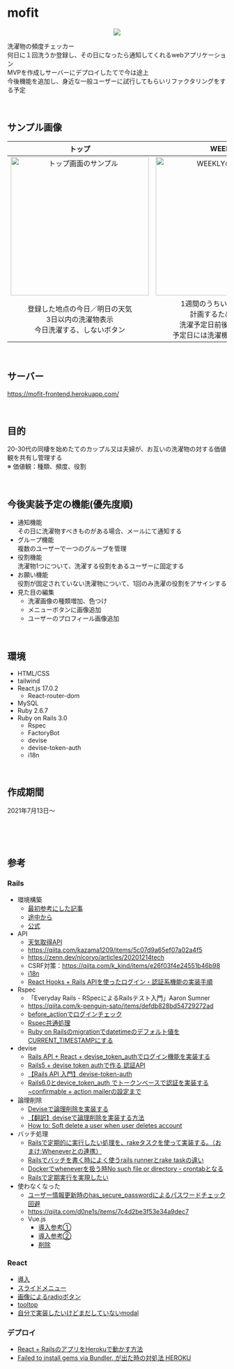 # mofit
<p align="center">
  <img src="https://user-images.githubusercontent.com/67780682/143390719-2a5a1b26-69b9-459a-a274-a89eaf52da73.png" />
</p>

洗濯物の頻度チェッカー  
何日に１回洗うか登録し、その日になったら通知してくれるwebアプリケーション  
MVPを作成しサーバーにデプロイしたてで今は途上  
今後機能を追加し、身近な一般ユーザーに試行してもらいリファクタリングをする予定  

<br>

## サンプル画像

|トップ|WEEKLY|洗濯物編集|
|:---:|:---:|:---:|
|<img width="317" alt="トップ画面のサンプル" src="https://user-images.githubusercontent.com/67780682/144001629-85cc9cf9-81a5-4ed0-b765-4e82b2d81d60.png">|<img width="317" alt="WEEKLYのサンプル" src="https://user-images.githubusercontent.com/67780682/144002762-512e927e-81ba-4ed6-900b-412884539c16.png">|<img width="317" alt="洗濯物編集画面のサンプル" src="https://user-images.githubusercontent.com/67780682/144003148-ffe82760-0855-414b-b41c-c6bae897eb49.png">|
|登録した地点の今日／明日の天気  <br>  3日以内の洗濯物表示  <br>  今日洗濯する、しないボタン|1週間のうちいつ洗濯するか　　<br>  計画するためのページ  <br>  洗濯予定日前後の日はピンク  <br>  予定日には洗濯機のマークがつく|洗濯物には画像、頻度や説明を登録可能|

<br>




## サーバー
https://mofit-frontend.herokuapp.com/

<br>

## 目的
20-30代の同棲を始めたてのカップル又は夫婦が、お互いの洗濯物の対する価値観を共有し管理する　　  
※ 価値観：種類、頻度、役割　　

<br>

## 今後実装予定の機能(優先度順)
- 通知機能  
  その日に洗濯物すべきものがある場合、メールにて通知する
- グループ機能  
  複数のユーザーで一つのグループを管理
- 役割機能  
  洗濯物1つについて、洗濯する役割をあるユーザーに固定する
- お願い機能  
  役割が固定されていない洗濯物について、1回のみ洗濯の役割をアサインする
- 見た目の編集  
  - 洗濯画像の種類増加、色つけ
  - メニューボタンに画像追加
  - ユーザーのプロフィール画像追加

<br>

## 環境
- HTML/CSS
- tailwind
- React.js 17.0.2  
  - React-router-dom
- MySQL
- Ruby 2.6.7
- Ruby on Rails 3.0
  - Rspec
  - FactoryBot
  - devise
  - devise-token-auth
  - i18n
<br>

## 作成期間
2021年7月13日〜

<br><br><br>

## 参考
### Rails
- 環境構築
  - [最初参考にした記事](https://qiita.com/nsy_13/items/9fbc929f173984c30b5d)
  - [途中から](https://qiita.com/tkmd35/items/7e42b2953f5431690d91)
  - [公式](https://docs.docker.com/samples/rails/)
- API
  - [天気取得API](https://weather.tsukumijima.net/)
  - https://qiita.com/kazama1209/items/5c07d9a65ef07a02a4f5
  - https://zenn.dev/nicoryo/articles/20201214tech
  - CSRF対策：https://qiita.com/k_kind/items/e26f03f4e24551b46b98
  - [i18n](https://qiita.com/shimadama/items/7e5c3d75c9a9f51abdd5)
  - [React Hooks + Rails APIを使ったログイン・認証系機能の実装手順](https://qiita.com/kurawo___D/items/d5257e69bcb300908687)
- Rspec
  - 「Everyday Rails - RSpecによるRailsテスト入門」Aaron Sumner
  - https://qiita.com/k-penguin-sato/items/defdb828bd54729272ad
  - [before_actionでログインチェック](https://nanayaku.com/rails-login_check/)
  - [Rspec共通処理](https://qiita.com/tanutanu/items/14b0a1729069b53aa5b8)
  - [Ruby on Railsのmigrationでdatetimeのデフォルト値をCURRENT_TIMESTAMPにする](https://qiita.com/keizokeizo3/items/f2b278a4439bc921b14f)
- devise 
  - [Rails API + React + devise_token_authでログイン機能を実装する](https://qiita.com/kazama1209/items/caa387bb857194759dc5)
  - [Rails5 + devise token authで作る 認証API](http://www.webcyou.com/?p=7869)
  - [【Rails API 入門】devise-token-auth](https://qiita.com/tomokazu0112/items/5fdd6a51a84c520c45b5)
  - [Rails6.0とdevice_token_auth でトークンベースで認証を実装する~confirmable + action mailerの設定まで](https://qiita.com/mtoyopet/items/076b623ac72f4f83c5f6)
- 論理削除
  - [Deviseで論理削除を実装する](https://qiita.com/tanutanu/items/3048e17da0dc5a0e944e)
  - [【翻訳】deviseで論理削除を実装する方法](https://qiita.com/t1gert1ger/items/0b90040085005f0860bf)
  - [How to: Soft delete a user when user deletes account](https://github.com/heartcombo/devise/wiki/How-to:-Soft-delete-a-user-when-user-deletes-account)
- バッチ処理
  - [Railsで定期的に実行したい処理を、rakeタスクを使って実装する。（おまけ:Wheneverとの連携）](https://qiita.com/Tatsu88/items/0d85d2e8509632d2536b)
  - [Railsでバッチを書く時によく使うrails runnerとrake taskの違い](https://qiita.com/rllllho/items/672e336a03335cba6b34)
  - [Dockerでwheneverを扱う時No such file or directory - crontabとなる](https://qiita.com/hiroki_404_/items/f4859c67be13ed74f258)
  - [Railsで定期実行を実現したい](https://bon-voyage23.hatenablog.com/entry/2020/12/28/095205)
- 使わなくなった
  - [ユーザー情報更新時のhas_secure_passwordによるパスワードチェック回避](https://qiita.com/Zambiker/items/fa1680732b582a1e5098)
  - https://qiita.com/d0ne1s/items/7c4d2be3f53e34a9dec7
  - Vue.js
    - [導入参考①](https://www.techpit.jp/courses/123/curriculums/126/sections/934/parts/3576)
    - [導入参考②](https://qiita.com/tatsurou313/items/4f18c0d4d231e2fb55f4)
    - [削除](https://stackoverflow.com/questions/64465562/rails-how-to-remove-vue-js-with-webpack)

### React
- [導入](https://github.com/reactjs/react-rails)
- [スライドメニュー](https://www.kirupa.com/react/smooth_sliding_menu_react_motion.htm)
- [画像によるradioボタン](https://gouf.hatenablog.com/entry/2018/02/19/075202)
- [tooltop](https://reffect.co.jp/react/react-tooltip)
- [自分で実装したいけどまだしていないmodal](https://reffect.co.jp/react/react-modal)

### デプロイ
- [React + RailsのアプリをHerokuで動かす方法](https://qiita.com/pure-adachi/items/c2c5730560650c80a5e0)
- [Failed to install gems via Bundler. が出た時の対処法 HEROKU](https://qiita.com/m6mmsf/items/fb8a8672df98bdb59c9c)
